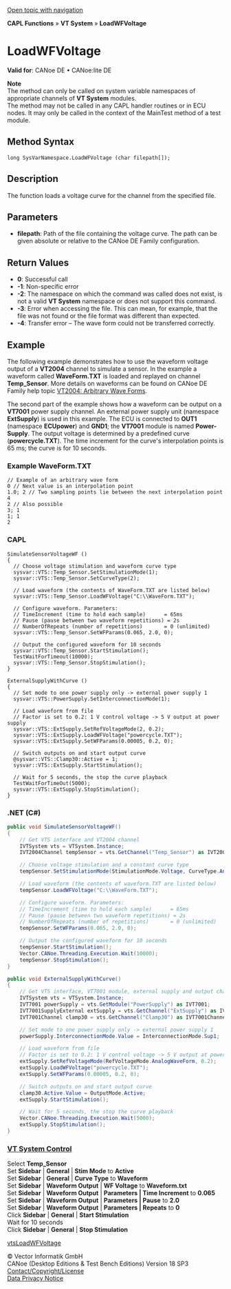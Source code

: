 [Open topic with navigation](../../../../../CANoeDEFamily.htm#Topics/CAPLFunctions/VTSystem/Functions/CAPLfunctionVTSLoadWFVoltage.md)

**CAPL Functions** » **VT System** » **LoadWFVoltage**

# LoadWFVoltage

**Valid for**: CANoe DE • CANoe:lite DE

**Note**  
The method can only be called on system variable namespaces of appropriate channels of **VT System** modules.  
The method may not be called in any CAPL handler routines or in ECU nodes. It may only be called in the context of the MainTest method of a test module.

## Method Syntax

```plaintext
long SysVarNamespace.LoadWFVoltage (char filepath[]);
```

## Description

The function loads a voltage curve for the channel from the specified file.

## Parameters

- **filepath**: Path of the file containing the voltage curve. The path can be given absolute or relative to the CANoe DE Family configuration.

## Return Values

- **0**: Successful call
- **-1**: Non-specific error
- **-2**: The namespace on which the command was called does not exist, is not a valid **VT System** namespace or does not support this command.
- **-3**: Error when accessing the file. This can mean, for example, that the file was not found or the file format was different than expected.
- **-4**: Transfer error – The wave form could not be transferred correctly.

## Example

The following example demonstrates how to use the waveform voltage output of a **VT2004** channel to simulate a sensor. In the example a waveform called **WaveForm.TXT** is loaded and replayed on channel **Temp_Sensor**. More details on waveforms can be found on CANoe DE Family help topic [VT2004: Arbitrary Wave Forms](../../../CANoeCANalyzer/VTSystem/VT2004/VT2004ArbitraryWaveForms.md).

The second part of the example shows how a waveform can be output on a **VT7001** power supply channel. An external power supply unit (namespace **ExtSupply**) is used in this example. The ECU is connected to **OUT1** (namespace **ECUpower**) and **GND1**; the **VT7001** module is named **Power-Supply**. The output voltage is determined by a predefined curve (**powercycle.TXT**). The time increment for the curve's interpolation points is 65 ms; the curve is for 10 seconds.

### Example WaveForm.TXT

```plaintext
// Example of an arbitrary wave form
0 // Next value is an interpolation point
1.0; 2 // Two sampling points lie between the next interpolation point
4
2 // Also possible
3; 1
1; 1
2
```

### CAPL

```plaintext
SimulateSensorVoltageWF ()
{
  // Choose voltage stimulation and waveform curve type
  sysvar::VTS::Temp_Sensor.SetStimulationMode(1);
  sysvar::VTS::Temp_Sensor.SetCurveType(2);

  // Load waveform (the contents of WaveForm.TXT are listed below)
  sysvar::VTS::Temp_Sensor.LoadWFVoltage("C:\\WaveForm.TXT");

  // Configure waveform. Parameters:
  // TimeIncrement (time to hold each sample)      = 65ms
  // Pause (pause between two waveform repetitions) = 2s
  // NumberOfRepeats (number of repetitions)       = 0 (unlimited)
  sysvar::VTS::Temp_Sensor.SetWFParams(0.065, 2.0, 0);

  // Output the configured waveform for 10 seconds
  sysvar::VTS::Temp_Sensor.StartStimulation();
  TestWaitForTimeout(10000);
  sysvar::VTS::Temp_Sensor.StopStimulation();
}

ExternalSupplyWithCurve ()
{
  // Set mode to one power supply only -> external power supply 1
  sysvar::VTS::PowerSupply.SetInterconnectionMode(1);

  // Load waveform from file
  // Factor is set to 0.2: 1 V control voltage -> 5 V output at power supply
  sysvar::VTS::ExtSupply.SetRefVoltageMode(2, 0.2);
  sysvar::VTS::ExtSupply.LoadWFVoltage("powercycle.TXT");
  sysvar::VTS::ExtSupply.SetWFParams(0.00005, 0.2, 0);

  // Switch outputs on and start output curve
  @sysvar::VTS::Clamp30::Active = 1;
  sysvar::VTS::ExtSupply.StartStimulation();

  // Wait for 5 seconds, the stop the curve playback
  TestWaitForTimeOut(5000);
  sysvar::VTS::ExtSupply.StopStimulation();
}
```

### .NET (C#)

```csharp
public void SimulateSensorVoltageWF()
{
    // Get VTS interface and VT2004 channel
    IVTSystem vts = VTSystem.Instance;
    IVT2004Channel tempSensor = vts.GetChannel("Temp_Sensor") as IVT2004Channel;

    // Choose voltage stimulation and a constant curve type
    tempSensor.SetStimulationMode(StimulationMode.Voltage, CurveType.AnalogWaveform);

    // Load waveform (the contents of waveform.TXT are listed below)
    tempSensor.LoadWFVoltage("C:\\WaveForm.TXT");

    // Configure waveform. Parameters:
    // TimeIncrement (time to hold each sample)      = 65ms
    // Pause (pause between two waveform repetitions) = 2s
    // NumberOfRepeats (number of repetitions)       = 0 (unlimited)
    tempSensor.SetWFParams(0.065, 2.0, 0);

    // Output the configured waveform for 10 seconds
    tempSensor.StartStimulation();
    Vector.CANoe.Threading.Execution.Wait(10000);
    tempSensor.StopStimulation();
}

public void ExternalSupplyWithCurve()
{
    // Get VTS interface, VT7001 module, external supply and output channel
    IVTSystem vts = VTSystem.Instance;
    IVT7001 powerSupply = vts.GetModule("PowerSupply") as IVT7001;
    IVT7001SupplyExternal extSupply = vts.GetChannel("ExtSupply") as IVT7001SupplyExternal;
    IVT7001Channel clamp30 = vts.GetChannel("Clamp30") as IVT7001Channel;

    // Set mode to one power supply only -> external power supply 1
    powerSupply.InterconnectionMode.Value = InterconnectionMode.Sup1;

    // Load waveform from file
    // Factor is set to 0.2: 1 V control voltage -> 5 V output at power supply
    extSupply.SetRefVoltageMode(RefVoltageMode.AnalogWaveForm, 0.2);
    extSupply.LoadWFVoltage("powercycle.TXT");
    extSupply.SetWFParams(0.00005, 0.2, 0);

    // Switch outputs on and start output curve
    clamp30.Active.Value = OutputMode.Active;
    extSupply.StartStimulation();

    // Wait for 5 seconds, the stop the curve playback
    Vector.CANoe.Threading.Execution.Wait(5000);
    extSupply.StopStimulation();
}
```

### [VT System Control](../../../CANoeCANalyzer/VTSystem/VTSystemControl/VTSControl.md)

Select **Temp_Sensor**  
Set **Sidebar** | **General** | **Stim Mode** to **Active**  
Set **Sidebar** | **General** | **Curve Type** to **Waveform**  
Set **Sidebar** | **Waveform Output** | **WF Voltage** to **Waveform.txt**  
Set **Sidebar** | **Waveform Output** | **Parameters | Time Increment** to **0.065**  
Set **Sidebar** | **Waveform Output** | **Parameters | Pause** to **2.0**  
Set **Sidebar** | **Waveform Output** | **Parameters | Repeats** to **0**  
Click **Sidebar** | **General** | **Start Stimulation**  
Wait for 10 seconds  
Click **Sidebar** | **General** | **Stop Stimulation**

[vtsLoadWFVoltage](CAPLfunctionVTSvtsLoadWFVoltage.md)

© Vector Informatik GmbH  
CANoe (Desktop Editions & Test Bench Editions) Version 18 SP3  
[Contact/Copyright/License](../../../Shared/ContactCopyrightLicense.md)  
[Data Privacy Notice](https://www.vector.com/int/en/company/get-info/privacy-policy/)
